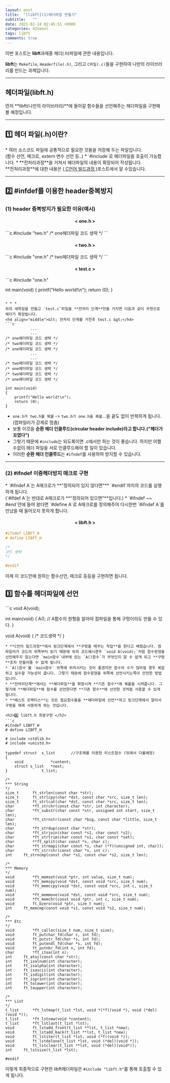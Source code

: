 ```yaml
---
layout: post
title:  "[libft](1)헤더파일 만들기"
subtitle:   ""
date: 2021-02-24 02:45:51 +0900
categories: 42seoul
tags: libft
comments: true
---
```


이번 포스트는 **libft**과제중 헤더(.h)파일에 관한 내용입니다.

**libft**는 `Makefile`, `Headerfile(.h)`, 그리고 `C파일(.c)`들을 구현하여 나만의 라이브러리를 만드는 과제입니다.

* * *
<h2>헤더파일(libft.h)</h2>

먼저 **libft(나만의 라이브러리)**에 들어갈 함수들을 선언해주는 헤더파일을 구현해 볼 예정입니다.

* * *
<h2>1️⃣ 헤더 파일(.h)이란? </h2>
* 여러 소스코드 파일에 공통적으로 필요한 것들을 저장해 두는 파일입니다.<br />
(함수 선언, 매크로, extern 변수 선언 등..)
* `#include`로 헤더파일을 호출이 가능합니다.
* **전처리과정**을 거쳐서 헤더파일의 내용이 확장되어 작성됩니다.<br />
**전처리과정**에 대한 내용은 <a href="https://kirkim.github.io/c/2021/02/10/c_build_process.html" target="blank">( C언어 빌드과정 )</a>포스트에서 알 수있습니다.

* * *
<h2>2️⃣ #infdef를 이용한 header중복방지 </h2>
<h3 align="left">(1) header 중복방지가 필요한 이유(예시)</h3>
<h4 align="middle">&lt; one.h &gt;</h4>
```c
#include "two.h"
/* one헤더파일 코드 생략 */
```
<h4 align="middle">&lt; two.h &gt;</h4>
```c
#include "one.h"
/* two헤더파일 코드 생략 */
```
<h4 align="middle">&lt; test.c &gt;</h4>
```c
#include "one.h"

int main(void)
{
	printf("Hello world!\n");
	return (0);
}
```

* * *
위의 세파일을 만들고 `test.c`파일을 **전처리 단계**만을 거치면 다음과 같이 무한으로 헤더가 확장됩니다.
<h4 align="middle">&lt; 전처리 단계를 거친후 test.c &gt;</h4>
```c
           ...
           ...
/* one헤더파일 코드 생략 */
/* two헤더파일 코드 생략 */
/* one헤더파일 코드 생략 */
           ...
           ...
/* two헤더파일 코드 생략 */
/* one헤더파일 코드 생략 */
/* two헤더파일 코드 생략 */
/* one헤더파일 코드 생략 */

int main(void)
{
	printf("Hello world!\n");
	return (0);
}
```
* `one.h가 two.h를 복붙` -&gt; `two.h가 one.h을 복붙`...을 끝도 없이 반복하게 됩니다.(컴파일러가 강제로 멈춤)
* 보통 이것을 **순환 헤더 인클루드(circular header include)**라고 합니다.**("헤더가 꼬였다")**
* 그렇기 때문에 `#include`는 되도록이면 .c에서만 하는 것이 좋습니다. 하지만 어쩔 수없이 헤더 파일을 서로 인클루드해야 할 일이 있습니다.
* 이러한 **순환 헤더 인클루드**는 `#ifndef`를 사용하여 방지할 수 있습니다.

* * *
<h3 align="left">(2) #ifndef 이중헤더방지 매크로 구현 </h3>
* `#ifndef A`는 A매크로가 **"정의되어 있지 않다면"** `#endif`까지의 코드를 실행하게 됩니다.<br />(`#ifdef A`는 반대로 A매크로가 **"정의되어 있으면"**입니다.)
* `#ifndef ~~ #end`안에 들어 왔다면 `#define A`로 A매크로를 정의해주어 다시한번 `#ifndef A`를 만났을 때 들어오지 못하게 합니다.
<h4 align="middle">&lt; libft.h &gt;</h4>

```c
#ifndef LIBFT_H
# define LIBFT_H

/* 
코드 생략
*/

#endif
```
이제 이 코드안에 원하는 함수선언, 매크로 등등을 구현하면 됩니다.

<h2>3️⃣ 함수를 헤더파일에 선언 </h2>
```c
void A(void);

int main(void)
{
	A();  // A함수의 원형을 알아야 컴파일을 통해 구멍이라도 만들 수 있다.
}

void A(void)
{
	/* 코드생략 */
}
```
* **C언어 빌드과정**에서 링크단계에서 **구멍을 매꾸는 작업**을 한다고 배웠습니다. 컴파일러가 코드의 위쪽부터 읽기 때문에 위의 코드예시경우 `void A(void);`처럼 함수원형을 선언해주지 않는다면 `main함수`내부에 있는 `A()함수`가 무엇인지 알 수 없게 되고 **구멍**조차 만들어줄 수 없게 됩니다.
* `A()함수`를 `main함수` 위쪽에 위치시키는 것이 좋겠지만 함수의 수가 많아질 경우 복잡하고 실수할 가능성이 큽니다. 그렇기 때문에 함수원형을 위쪽에 선언시키는쪽이 안전한 방법입니다.
* **전처리단계**에서는 **헤더파일**을 확장시켜 **기존 함수**에 복붙을 시켜줍니다. 그렇기에 **헤더파일**에 함수를 선언한다면 **기존 함수**에 선언한 것처럼 사용할 수 있게 됩니다.
* **베스트 프렉티스**는 모든 필요함수들을 **헤더파일에 선언**하고 링크단계에서 알아서 구멍을 매꿔 사용하게 하는 것입니다.

<h2>4️⃣ libft.h 최종구현 </h2>
```c
#ifndef LIBFT_H
# define LIBFT_H

# include <stdlib.h>
# include <unistd.h>

typedef struct	s_list       //구조체를 이용한 리스트함수 (뒤에서 다룰예정)
{
	void			*content;
	struct s_list	*next;
}				t_list;

/*
*** String
*/
size_t		ft_strlen(const char *str);
size_t		ft_strlcpy(char *dst, const char *src, size_t len);
size_t		ft_strlcat(char *dst, const char *src, size_t len);
char		*ft_strchr(const char *str, int character);
char		*ft_substr(char const *str, unsigned int start, size_t len);
char		*ft_strnstr(const char *big, const char *little, size_t len);
char		*ft_strdup(const char *str);
char		*ft_strjoin(char const *s1, char const *s2);
char		*ft_strtrim(char const *s1, char const *set);
char		**ft_split(char const *s, char c);
char		*ft_strmapi(char const *s, char (*f)(unsigned int, char));
char		*ft_strrchr(const char *s, int c);
int		ft_strncmp(const char *s1, const char *s2, size_t len);

/*
*** Memory
*/
void		*ft_memset(void *ptr, int value, size_t num);
void		*ft_memcpy(void *dst, const void *src, size_t num);
void		*ft_memccpy(void *dst, const void *src, int c, size_t num);
void		*ft_memmove(void *dst, const void *src, size_t num);
void		*ft_memchr(const void *ptr, int c, size_t num);
void		ft_bzero(void *ptr, size_t num);
int		ft_memcmp(const void *s1, const void *s2, size_t num);

/*
*** Etc
*/
void		*ft_calloc(size_t num, size_t size);
void		ft_putchar_fd(char c, int fd);
void		ft_putstr_fd(char *s, int fd);
void		ft_putendl_fd(char *s, int fd);
void		ft_putnbr_fd(int n, int fd);
char		*ft_itoa(int n);
int		ft_atoi(const char *str);
int		ft_isalnum(int character);
int		ft_isalpha(int character);
int		ft_isascii(int character);
int		ft_isdigit(int character);
int		ft_isprint(int character);
int		ft_tolower(int character);
int		ft_toupper(int character);

/*
*** List
*/
t_list		*ft_lstmap(t_list *lst, void *(*f)(void *), void (*del)(void *));
t_list		*ft_lstnew(void *content);
t_list		*ft_lstlast(t_list *lst);
void		ft_lstadd_front(t_list **lst, t_list *new);
void		ft_lstadd_back(t_list **lst, t_list *new);
void		ft_lstiter(t_list *lst, void (*f)(void *));
void		ft_lstdelone(t_list *lst, void (*del)(void *));
void		ft_lstclear(t_list **lst, void (*del)(void*));
int		ft_lstsize(t_list *lst);

#endif
```
이렇게 최종적으로 구현한 libft헤더파일은 `#include "libft.h"`를 통해 호출할 수 있게 됩니다.